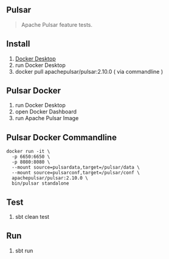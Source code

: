 Pulsar
------
>Apache Pulsar feature tests.

Install
-------
1. [Docker Desktop](https://www.docker.com/products/docker-desktop/)
2. run Docker Desktop
3. docker pull apachepulsar/pulsar:2.10.0 ( via commandline )

Pulsar Docker
-------------
1. run Docker Desktop
2. open Docker Dashboard
3. run Apache Pulsar Image

Pulsar Docker Commandline
-------------------------
```
docker run -it \
  -p 6650:6650 \
  -p 8080:8080 \
  --mount source=pulsardata,target=/pulsar/data \
  --mount source=pulsarconf,target=/pulsar/conf \
  apachepulsar/pulsar:2.10.0 \
  bin/pulsar standalone
```

Test
----
1. sbt clean test

Run
---
1. sbt run